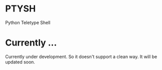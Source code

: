 # PTYSH
Python Teletype Shell




# Currently ...
Currently under development.
So it doesn't support a clean way.
It will be updated soon.
